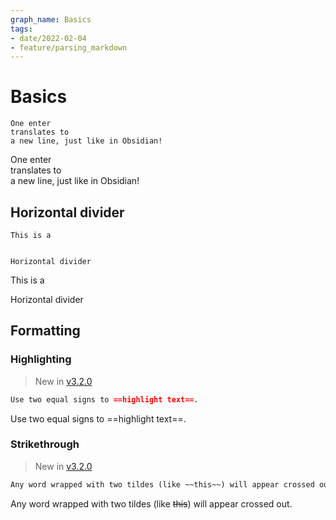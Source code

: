 ```yaml
---
graph_name: Basics
tags:
- date/2022-02-04
- feature/parsing_markdown
---
```

   
   
# Basics   
```
One enter
translates to
a new line, just like in Obsidian!
```
   
   
One enter   
translates to   
a new line, just like in Obsidian!   
   
## Horizontal divider   
```
This is a


Horizontal divider
```
   
   
This is a   
   
   
Horizontal divider   
   
   
## Formatting   
### Highlighting   
> New in [v3.2.0](/not_created.md)   
   
```md
Use two equal signs to ==highlight text==.
```
   
Use two equal signs to ==highlight text==.   
   
### Strikethrough   
> New in [v3.2.0](/not_created.md)   
   
```md
Any word wrapped with two tildes (like ~~this~~) will appear crossed out.
```
   
Any word wrapped with two tildes (like ~~this~~) will appear crossed out.   
